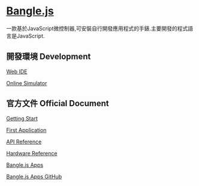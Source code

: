 [Bangle.js](https://www.espruino.com/Bangle.js)
=========

一款基於JavaScript微控制器,可安裝自行開發應用程式的手錶.主要開發的程式語言是JavaScript.

開發環境 Development
-------------------
[Web IDE](https://www.espruino.com/ide/#)

[Online Simulator](https://www.espruino.com/ide/emulator.html)

官方文件 Official Document 
-------------------------

[Getting Start](https://www.espruino.com/Bangle.js+Getting+Started)

[First Application](https://www.espruino.com/Bangle.js+First+App)

[API Reference](https://www.espruino.com/Reference#software)

[Hardware Reference](https://www.espruino.com/Bangle.js)

[Bangle.js Apps](https://banglejs.com/apps/)

[Bangle.js Apps GitHub](https://github.com/espruino/BangleApps)
